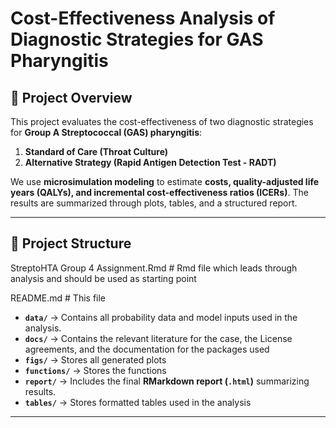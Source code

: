# Cost-Effectiveness Analysis of Diagnostic Strategies for GAS Pharyngitis

## 📖 Project Overview
This project evaluates the cost-effectiveness of two diagnostic strategies for **Group A Streptococcal (GAS) pharyngitis**:
1. **Standard of Care (Throat Culture)**
2. **Alternative Strategy (Rapid Antigen Detection Test - RADT)**

We use **microsimulation modeling** to estimate **costs, quality-adjusted life years (QALYs), and incremental cost-effectiveness ratios (ICERs)**. 
The results are summarized through plots, tables, and a structured report.

---

## 📂 Project Structure
StreptoHTA Group 4 Assignment.Rmd # Rmd file which leads through analysis and should be used as starting point

README.md # This file

- **`data/`** → Contains all probability data and model inputs used in the analysis.
- **`docs/`** → Contains the relevant literature for the case, the License agreements, and the documentation for the packages used
- **`figs/`** → Stores all generated plots
- **`functions/`** → Stores the functions
- **`report/`** → Includes the final **RMarkdown report (`.html`)** summarizing results.
- **`tables/`** → Stores formatted tables used in the analysis 
---

